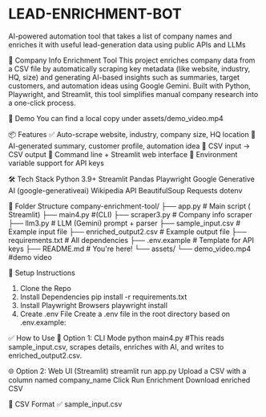# LEAD-ENRICHMENT-BOT
AI-powered automation tool that takes a list of company names and enriches it with useful lead-generation data using public APIs and LLMs


🤖 Company Info Enrichment Tool
This project enriches company data from a CSV file by automatically scraping key metadata (like website, industry, HQ, size) and generating AI-based insights such as summaries, target customers, and automation ideas using Google Gemini.
Built with Python, Playwright, and Streamlit, this tool simplifies manual company research into a one-click process.

📸 Demo
You can find a local copy under assets/demo_video.mp4

📦 Features
✅ Auto-scrape website, industry, company size, HQ location
🧠 AI-generated summary, customer profile, automation idea
📂 CSV input → CSV output
🧪 Command line + Streamlit web interface
🔐 Environment variable support for API keys

🛠️ Tech Stack
Python 3.9+
Streamlit
Pandas
Playwright
Google Generative AI (google-generativeai)
Wikipedia API
BeautifulSoup
Requests
dotenv

📁 Folder Structure
company-enrichment-tool/
├── app.py # Main script ( Streamlit)
├── main4.py #(CLI)
├── scraper3.py # Company info scraper
├── llm3.py # LLM (Gemini) prompt + parser
├── sample_input.csv # Example input file
├── enriched_output2.csv # Example output file
├── requirements.txt # All dependencies
├── .env.example # Template for API keys
├── README.md # You're here!
└── assets/
      └── demo_video.mp4 #demo video


🚀 Setup Instructions
1. Clone the Repo
2. Install Dependencies
      pip install -r requirements.txt
3. Install Playwright Browsers
      playwright install
4. Create .env File
      Create a .env file in the root directory based on .env.example:


✅ How to Use
🔁 Option 1: CLI Mode
      python main4.py
      #This reads sample_input.csv, scrapes details, enriches with AI, and writes to enriched_output2.csv.

🌐 Option 2: Web UI (Streamlit)
      streamlit run app.py
      Upload a CSV with a column named company_name
      Click Run Enrichment
      Download enriched CSV

📄 CSV Format
✅ sample_input.csv

